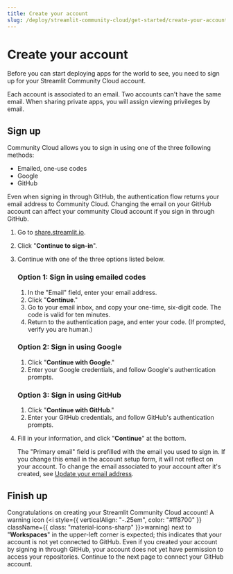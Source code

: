```yaml
---
title: Create your account
slug: /deploy/streamlit-community-cloud/get-started/create-your-account
---
```


# Create your account

Before you can start deploying apps for the world to see, you need to sign up for your Streamlit Community Cloud account.

Each account is associated to an email. Two accounts can't have the same email. When sharing private apps, you will assign viewing privileges by email.

## Sign up

Community Cloud allows you to sign in using one of the three following methods:

- Emailed, one-use codes
- Google
- GitHub

<Important>
    Even when signing in through GitHub, the authentication flow returns your email address to Community Cloud. Changing the email on your GitHub account can affect your community Cloud account if you sign in through GitHub.
</Important>

1. Go to <a href="https://share.streamlit.io" target="_blank">share.streamlit.io</a>.
1. Click "**Continue to sign-in**".
1. Continue with one of the three options listed below.

   ### Option 1: Sign in using emailed codes

   1. In the "Email" field, enter your email address.
   1. Click "**Continue**."
   1. Go to your email inbox, and copy your one-time, six-digit code. The code is valid for ten minutes.
   1. Return to the authentication page, and enter your code. (If prompted, verify you are human.)

   ### Option 2: Sign in using Google

   1. Click "**Continue with Google**."
   1. Enter your Google credentials, and follow Google's authentication prompts.

   ### Option 3: Sign in using GitHub

   1. Click "**Continue with GitHub**."
   1. Enter your GitHub credentials, and follow GitHub's authentication prompts.

1. Fill in your information, and click "**Continue**" at the bottom.

   The "Primary email" field is prefilled with the email you used to sign in. If you change this email in the account setup form, it will not reflect on your account. To change the email associated to your account after it's created, see [Update your email address](/deploy/streamlit-community-cloud/manage-your-account/update-your-email).

## Finish up

Congratulations on creating your Streamlit Community Cloud account! A warning icon (<i style={{ verticalAlign: "-.25em", color: "#ff8700" }} className={{ class: "material-icons-sharp" }}>warning</i>) next to "**Workspaces**" in the upper-left corner is expected; this indicates that your account is not yet connected to GitHub. Even if you created your account by signing in through GitHub, your account does not yet have permission to access your repositories. Continue to the next page to connect your GitHub account.
